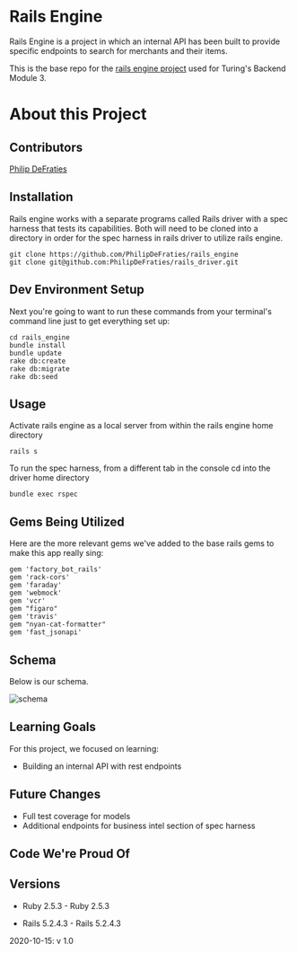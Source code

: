 # Rails Engine
Rails Engine is a project in which an internal API has been built to provide specific endpoints to search for merchants and their items.

This is the base repo for the [rails engine project](https://github.com/PhilipDeFraties/rails_engine) used for Turing's Backend Module 3.

# About this Project  

## Contributors
[Philip DeFraties](https://github.com/PhilipDeFraties)  

## Installation
Rails engine works with a separate programs called Rails driver with a spec harness that tests its capabilities. Both will need to be cloned into a directory in order for the spec harness in rails driver to utilize rails engine.

```
git clone https://github.com/PhilipDeFraties/rails_engine
git clone git@github.com:PhilipDeFraties/rails_driver.git
```

## Dev Environment Setup
Next you're going to want to run these commands from your terminal's command line just to get everything set up:

```
cd rails_engine
bundle install
bundle update
rake db:create
rake db:migrate
rake db:seed
```

## Usage
Activate rails engine as a local server from within the rails engine home directory
```
rails s
```
To run the spec harness, from a different tab in the console cd into the driver home directory
```
bundle exec rspec
```

## Gems Being Utilized
Here are the more relevant gems we've added to the base rails gems to make this app really sing:

```
gem 'factory_bot_rails'
gem 'rack-cors'
gem 'faraday'
gem 'webmock'
gem 'vcr'
gem "figaro"
gem 'travis'
gem "nyan-cat-formatter"
gem 'fast_jsonapi'
```  

## Schema
Below is our schema.

![schema](https://dbdiagram.io/d/5f92f3f33a78976d7b78ea77)

## Learning Goals
For this project, we focused on learning:
 - Building an internal API with rest endpoints

## Future Changes
- Full test coverage for models
- Additional endpoints for business intel section of spec harness

## Code We're Proud Of

## Versions

- Ruby 2.5.3	- Ruby 2.5.3

- Rails 5.2.4.3	- Rails 5.2.4.3

2020-10-15: v 1.0
